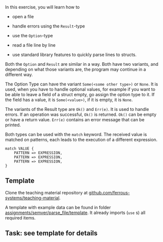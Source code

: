 In this exercise, you will learn how to

-   open a file

-   handle errors using the `Result`-type

-   use the `Option`-type

-   read a file line by line

-   use standard library features to quickly parse lines to structs.

Both the `Option` and `Result` are similar in a way. Both have two
variants, and depending on what those variants are, the program may
continue in a different way.

The Option Type can have the variant `Some(<some other type>)` or
`None`. It is used, when you have to handle optional values, for example
if you want to be able to leave a field of a struct empty, go assign the
option type to it. If the field has a value, it is `Some(<value>)`, if
it is empty, it is `None`.

The variants of the Result type are `Ok()` and `Err(e)`. It is used to
handle errors. If an operation was successful, `Ok()` is returned.
`Ok()` can be empty or have a return value. `Err(e)` contains an error
message that can be printed.

Both types can be used with the `match` keyword. The received value is
matched on patterns, each leads to the execution of a different
expression.

    match VALUE {
        PATTERN => EXPRESSION,
        PATTERN => EXPRESSION,
        PATTERN => EXPRESSION,
    }

Template
----

Clone the teaching material repository at
[github.com/ferrous-systems/teaching-material](https://github.com/ferrous-systems/teaching-material).

A template with example data can be found in folder
[assignments/semver/parse\_file/template](https://github.com/ferrous-systems/teaching-material/tree/main/assignments/semver/parse_file/template).
It already imports (`use` s) all required items.

Task: see template for details
----
